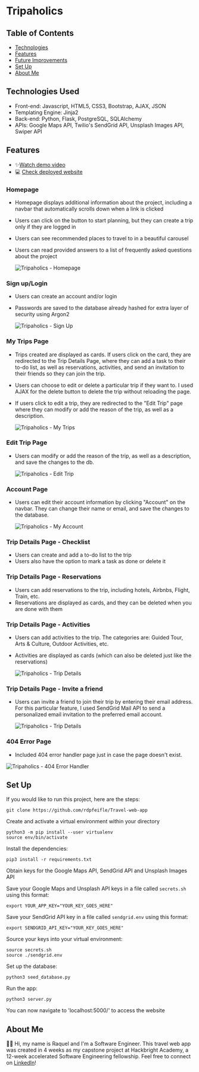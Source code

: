 # Tripaholics

## Table of Contents

- [Technologies](#technologies-used)
- [Features](#features)
- [Future Improvements](#future-improvements)
- [Set Up](#set-up)
- [About Me](#about-me)

## Technologies Used

- Front-end: Javascript, HTML5, CSS3, Bootstrap, AJAX, JSON
- Templating Engine: Jinja2
- Back-end: Python, Flask, PostgreSQL, SQLAlchemy
- APIs: Google Maps API, Twilio's SendGrid API, Unsplash Images API, Swiper API

## Features

- ✨[Watch demo video](https://youtu.be/c5srainYwKA)
- 💻 [Check deployed website](http://54.149.223.126/)

### Homepage

- Homepage displays additional information about the project, including a navbar that automatically scrolls down when a link is clicked
- Users can click on the button to start planning, but they can create a trip only if they are logged in
- Users can see recommended places to travel to in a beautiful carousel
- Users can read provided answers to a list of frequently asked questions about the project

  ![Tripaholics - Homepage](/static/screenshots/homepage.gif)

### Sign up/Login

- Users can create an account and/or login
- Passwords are saved to the database already hashed for extra layer of security using Argon2

  ![Tripaholics - Sign Up](/static/screenshots/signup-page.png)

### My Trips Page

- Trips created are displayed as cards. If users click on the card, they are redirected to the Trip Details Page, where they can add a task to their to-do list, as well as reservations, activities, and send an invitation to their friends so they can join the trip.
- Users can choose to edit or delete a particular trip if they want to. I used AJAX for the delete button to delete the trip without reloading the page.
- If users click to edit a trip, they are redirected to the "Edit Trip" page where they can modify or add the reason of the trip, as well as a description.

  ![Tripaholics - My Trips](/static/screenshots/my-trips.gif)

### Edit Trip Page

- Users can modify or add the reason of the trip, as well as a description, and save the changes to the db.

  ![Tripaholics - Edit Trip](/static/screenshots/edit-trip.png)

### Account Page

- Users can edit their account information by clicking "Account" on the navbar. They can change their name or email, and save the changes to the database.

  ![Tripaholics - My Account](/static/screenshots/myaccount-page.png)

### Trip Details Page - Checklist

- Users can create and add a to-do list to the trip
- Users also have the option to mark a task as done or delete it

### Trip Details Page - Reservations

- Users can add reservations to the trip, including hotels, Airbnbs, Flight, Train, etc.
- Reservations are displayed as cards, and they can be deleted when you are done with them

### Trip Details Page - Activities

- Users can add activities to the trip. The categories are: Guided Tour, Arts & Culture, Outdoor Activities, etc.
- Activities are displayed as cards (which can also be deleted just like the reservations)

  ![Tripaholics - Trip Details](/static/screenshots/trip-details.gif)

### Trip Details Page - Invite a friend

- Users can invite a friend to join their trip by entering their email address. For this particular feature, I used SendGrid Mail API to send a personalized email invitation to the preferred email account.

  ![Tripaholics - Trip Details](/static/screenshots/invite-friend.png)

### 404 Error Page

- Included 404 error handler page just in case the page doesn't exist.

![Tripaholics - 404 Error Handler](/static/screenshots/404-error.png)

## Set Up

If you would like to run this project, here are the steps:

```
git clone https://github.com/rdpfeifle/Travel-web-app
```

Create and activate a virtual environment within your directory

```
python3 -m pip install --user virtualenv
source env/bin/activate
```

Install the dependencies:

```
pip3 install -r requirements.txt
```

Obtain keys for the Google Maps API, SendGrid API and Unsplash Images API

Save your Google Maps and Unsplash API keys in a file called `secrets.sh` using this format:

```
export YOUR_APP_KEY="YOUR_KEY_GOES_HERE"
```

Save your SendGrid API key in a file called `sendgrid.env` using this format:

```
export SENDGRID_API_KEY="YOUR_KEY_GOES_HERE"
```

Source your keys into your virtual environment:

```
source secrets.sh
source ./sendgrid.env
```

Set up the database:

```
python3 seed_database.py
```

Run the app:

```
python3 server.py
```

You can now navigate to 'localhost:5000/' to access the website

## About Me

👩🏻 Hi, my name is Raquel and I'm a Software Engineer. This travel web app was created in 4 weeks as my capstone project at Hackbright Academy, a 12-week accelerated Software Engineering fellowship. Feel free to connect on [LinkedIn](https://www.linkedin.com/in/raqueldpfeifle/)!
